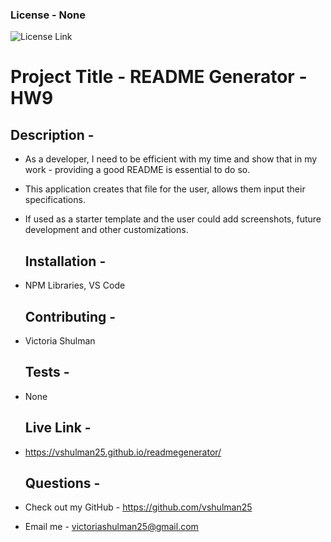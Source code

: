   ### License - None
  
  
  ![License Link](https://opensource.org/licenses/None-.org/)
  # Project Title -  README Generator - HW9 
   ## Description - 
* As a developer, I need to be efficient with my time and show that in my work - providing a good README is essential to do so.
* This application creates that file for the user, allows them input their specifications. 
* If used as a starter template and the user could add screenshots, future development and other customizations.  

   ## Installation - 
* NPM Libraries, VS Code 

   ## Contributing - 
* Victoria Shulman 

   ## Tests - 
* None 

   ## Live Link - 
* https://vshulman25.github.io/readmegenerator/ 

   ## Questions - 
* Check out my GitHub - https://github.com/vshulman25 
* Email me - victoriashulman25@gmail.com 


